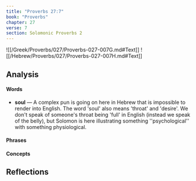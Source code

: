 ```yaml
---
title: "Proverbs 27:7"
book: "Proverbs"
chapter: 27
verse: 7
section: Solomonic Proverbs 2
---
```

![[/Greek/Proverbs/027/Proverbs-027-007G.md#Text]]
![[/Hebrew/Proverbs/027/Proverbs-027-007H.md#Text]]

## Analysis

#### Words
- **soul** — A complex pun is going on here in Hebrew that is impossible to render into English.  The word 'soul' also means 'throat' and 'desire'.  We don't speak of someone's throat being 'full' in English (instead we speak of the belly), but Solomon is here illustrating something ''psychological'' with something physiological.

#### Phrases

#### Concepts

## Reflections
